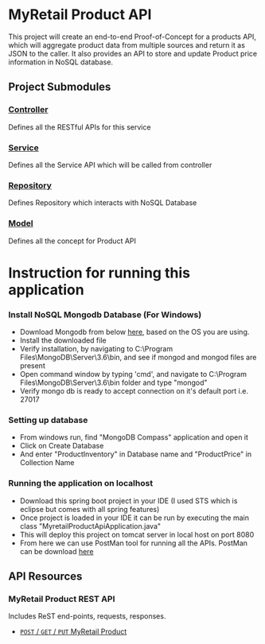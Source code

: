 # MyRetail Product API

This project will create an end-to-end Proof-of-Concept for a products API, which will aggregate product data from multiple sources and return it as JSON to the caller. It also provides an API to store and update Product price information in NoSQL database.

## Project Submodules
### [Controller](./src/main/java/com/myretail/product/api/controller)
Defines all the RESTful APIs for this service
### [Service](./src/main/java/com/myretail/product/api/service)
Defines all the Service API which will be called from controller
### [Repository](./src/main/java/com/myretail/product/api/repository)
Defines Repository which interacts with NoSQL Database
### [Model](./src/main/java/com/myretail/product/api/model)
Defines all the concept for Product API

# Instruction for running this application
### Install NoSQL Mongodb Database (For Windows)
- Download Mongodb from below [here](https://www.mongodb.com/try/download/community), based on the OS you are using.
- Install the downloaded file
- Verify installation, by navigating to C:\Program Files\MongoDB\Server\3.6\bin, and see if mongod and mongod files are present
- Open command window by typing 'cmd', and navigate to C:\Program Files\MongoDB\Server\3.6\bin folder and type "mongod"
- Verify mongo db is ready to accept connection on it's default port i.e. 27017
### Setting up database
- From windows run, find "MongoDB Compass" application and open it
- Click on Create Database
- And enter "ProductInventory" in Database name and "ProductPrice" in Collection Name
### Running the application on localhost
- Download this spring boot project in your IDE (I used STS which is eclipse but comes with all spring features)
- Once project is loaded in your IDE it can be run by executing the main class "MyretailProductApiApplication.java"
- This will deploy this project on tomcat server in local host on port 8080
- From here we can use PostMan tool for running all the APIs. PostMan can be download [here](https://www.postman.com/downloads/)

## API Resources
### MyRetail Product REST API
Includes ReST end-points, requests, responses.
- [`POST` / `GET` / `PUT` MyRetail Product](RESTAPI.md)
 
